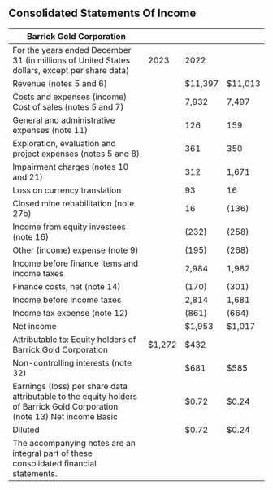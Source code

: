 
## Consolidated Statements Of Income

| Barrick Gold Corporation                                                                                                  |        |         |         |
|---------------------------------------------------------------------------------------------------------------------------|--------|---------|---------|
| For the years ended December 31 (in millions of United States dollars, except per share data)                             | 2023   | 2022    |         |
| Revenue (notes 5 and 6)                                                                                                   |        | $11,397 | $11,013 |
| Costs and expenses (income) Cost of sales (notes 5 and 7)                                                                 |        | 7,932   | 7,497   |
| General and administrative expenses (note 11)                                                                             |        | 126     | 159     |
| Exploration, evaluation and project expenses (notes 5 and 8)                                                              |        | 361     | 350     |
| Impairment charges (notes 10 and 21)                                                                                      |        | 312     | 1,671   |
| Loss on currency translation                                                                                              |        | 93      | 16      |
| Closed mine rehabilitation (note 27b)                                                                                     |        | 16      | (136)   |
| Income from equity investees (note 16)                                                                                    |        | (232)   | (258)   |
| Other (income) expense (note 9)                                                                                           |        | (195)   | (268)   |
| Income before finance items and income taxes                                                                              |        | 2,984   | 1,982   |
| Finance costs, net (note 14)                                                                                              |        | (170)   | (301)   |
| Income before income taxes                                                                                                |        | 2,814   | 1,681   |
| Income tax expense (note 12)                                                                                              |        | (861)   | (664)   |
| Net income                                                                                                                |        | $1,953  | $1,017  |
| Attributable to: Equity holders of Barrick Gold Corporation                                                               | $1,272 | $432    |         |
| Non-controlling interests (note 32)                                                                                       |        | $681    | $585    |
| Earnings (loss) per share data attributable to the equity holders of Barrick Gold Corporation (note 13)  Net income Basic |        | $0.72   | $0.24   |
| Diluted                                                                                                                   |        | $0.72   | $0.24   |
| The accompanying notes are an integral part of these consolidated financial statements.                                   |        |         |         |
